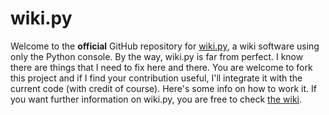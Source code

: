 # wiki.py
Welcome to the **official** GitHub repository for [wiki.py](https://replit.com/@roc0ast3r/wikipy), a wiki software using only the Python console. By the way, wiki.py is far from perfect. I know there are things that I need to fix here and there. You are welcome to fork this project and if I find your contribution useful, I'll integrate it with the current code (with credit of course). Here's some info on how to work it. If you want further information on wiki.py, you are free to check [the wiki](https://github.com/5qc/wiki.py/wiki).
